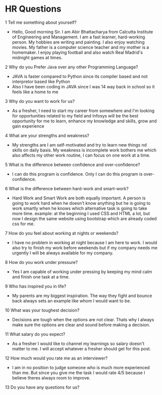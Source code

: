 # HR Questions

1 Tell me something about yourself?
- Hello, Good morning Sir. I am Abir Bhattacharya from Calcutta Institute of Engineering and Management. I am a fast learner, hard-working person. My hobbies are writing and painting. I also enjoy watching movies. My father is a computer science teacher and my mother is a homemaker. I enjoy playing football and also watch Real Madrid's midnight games at times.

2 Why do you Prefer Java over any other Programming Language?
- JAVA is faster compared to Python since its compiler based and not interpretor based like Python
- Also I have been coding in JAVA since I was 14 way back in school so it feels like a home to me

3 Why do you want to work for us?
- As a fresher, I need to start my career from somewhere and I'm looking for opportunities related to my field and Infosys will be the best opportunity for me to learn, enhance my knowledge and skills, grow and gain experience

4 What are your strengths and weakness?
- My strengths are I am self-motivated and try to learn new things nd skills on daily basis. My weakness is incomplete work bothers me which also affects my other work routine, I can focus on one work at a time.

5 What is the difference between confidence and over-confidence?
- I can do this program is confidence. Only I can do this program is over-confidence.

6 What is the difference between hard-work and smart-work?
- Hard Work and Smart Work are both equally important. A person is going to work hard when he doesn't know anything but he is going to work smartly when he knows which alternative task is going to take more time. example: at the beginning I used CSS and HTML a lot, but now I design the same website using bootstrap which are already coded css for me.

7 How do you feel about working at nights or weekends?
- I have no problem in working at night because I am here to work. I would also try to finish my work before weekends but if my company needs me urgently I will be always available for my company.

8 How do you work under pressure?
- Yes I am capable of working under pressing by keeping my mind calm and finish one task at a time.

9 Who has inspired you in life?
- My parents are my biggest inspiration. The way they fight and bounce back always sets an example like whom I would want to be.

10 What was your toughest decision?
- Decisions are tough when the options are not clear. Thats why I always make sure the options are clear and sound before making a decision.

11 What salary do you expect?
- As a fresher I would like to channel my learnings so salary doesn't matter to me. I will accept whatever a fresher should get for this post.

12 How much would you rate me as an interviewer?
- I am in no position to judge someone who is much more experienced than me. But since you give me the task I would rate 4/5 because I believe theres always room to improve.

13 Do you have any questions for us?
